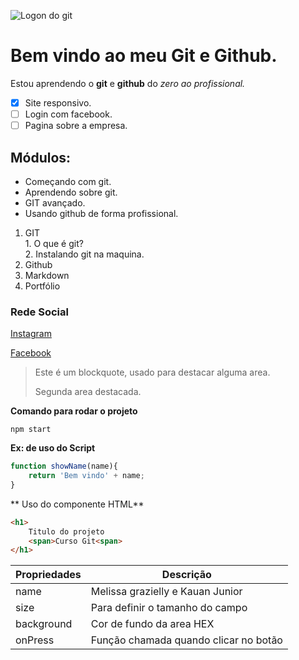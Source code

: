 ![Logon do git](https://miro.medium.com/v2/resize:fit:640/format:webp/1*co_1qORNdM0PI1nvCp7Iig.png)
# Bem vindo ao meu Git e Github.
Estou aprendendo o **git** e **github** do _zero ao profissional._

- [x] Site responsivo.
- [ ] Login com facebook.
- [ ] Pagina sobre a empresa.

## Módulos:
* Começando com git.
* Aprendendo sobre git.
* GIT avançado.
* Usando github de forma profissional.

1. GIT  
        1. O que é git?  
        2. Instalando git na maquina.
2. Github
3. Markdown
4. Portfólio

### Rede Social
[Instagram](https://www.instagram.com/kelvimtairan/)

[Facebook](https://www.facebook.com/profile.php?id=100008374305084)

>Este é um blockquote, usado para destacar alguma area.
>
>Segunda area destacada.

**Comando para rodar o projeto**

```
npm start
```

**Ex: de uso do Script**
````js
function showName(name){
    return 'Bem vindo' + name;
}

````
** Uso do componente HTML**
````HTML
<h1>
    Titulo do projeto
    <span>Curso Git<span>
</h1>
````
Propriedades | Descrição
------------ | --------
name | Melissa grazielly e Kauan Junior
size | Para definir o tamanho do campo
background | Cor de fundo da area HEX
onPress | Função chamada quando clicar no botão
